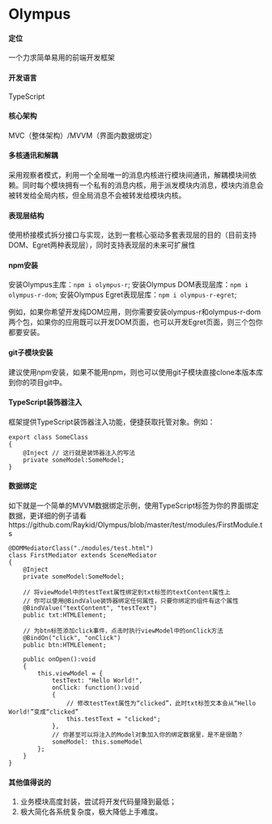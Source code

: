 # Olympus

#### 定位
一个力求简单易用的前端开发框架

#### 开发语言
TypeScript

#### 核心架构
MVC（整体架构）/MVVM（界面内数据绑定）

#### 多核通讯和解耦
采用观察者模式，利用一个全局唯一的消息内核进行模块间通讯，解耦模块间依赖。同时每个模块拥有一个私有的消息内核，用于派发模块内消息，模块内消息会被转发给全局内核，但全局消息不会被转发给模块内核。

#### 表现层结构
使用桥接模式拆分接口与实现，达到一套核心驱动多套表现层的目的（目前支持DOM、Egret两种表现层），同时支持表现层的未来可扩展性

#### npm安装
安装Olympus主库：`npm i olympus-r`;
安装Olympus DOM表现层库：`npm i olympus-r-dom`;
安装Olympus Egret表现层库：`npm i olympus-r-egret`;

例如，如果你希望开发纯DOM应用，则你需要安装olympus-r和olympus-r-dom两个包，如果你的应用既可以开发DOM页面，也可以开发Egret页面，则三个包你都要安装。

#### git子模块安装
建议使用npm安装，如果不能用npm，则也可以使用git子模块直接clone本版本库到你的项目git中。

#### TypeScript装饰器注入
框架提供TypeScript装饰器注入功能，便捷获取托管对象。例如：

    export class SomeClass
    {
		@Inject // 这行就是装饰器注入的写法
		private someModel:SomeModel;
	}

#### 数据绑定
如下就是一个简单的MVVM数据绑定示例，使用TypeScript标签为你的界面绑定数据，更详细的例子请看https://github.com/Raykid/Olympus/blob/master/test/modules/FirstModule.ts

	@DOMMediatorClass("./modules/test.html")
	class FirstMediator extends SceneMediator
	{
		@Inject
		private someModel:SomeModel;
		
		// 将viewModel中的testText属性绑定到txt标签的textContent属性上
		// 你可以使用@BindValue装饰器绑定任何属性，只要你绑定的组件有这个属性
	    @BindValue("textContent", "testText")
	    public txt:HTMLElement;

		// 为btn标签添加click事件，点击时执行viewModel中的onClick方法
	    @BindOn("click", "onClick")
	    public btn:HTMLElement;
	
	    public onOpen():void
	    {
	        this.viewModel = {
	            testText: "Hello World!",
	            onClick: function():void
	            {
		            // 修改testText属性为“clicked”，此时txt标签文本会从“Hello World!”变成“clicked”
	                this.testText = "clicked";
	            },
	            // 你甚至可以将注入的Model对象加入你的绑定数据里，是不是很酷？
	            someModel: this.someModel
	        };
	    }
	}

#### 其他值得说的
1. 业务模块高度封装，尝试将开发代码量降到最低；
2. 极大简化各系统复杂度，极大降低上手难度。